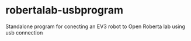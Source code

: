# robertalab-usbprogram
Standalone program for conecting an EV3 robot to Open Roberta lab using usb connection
